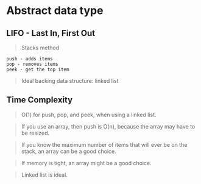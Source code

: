 # Abstract data type
## LIFO - Last In, First Out

> Stacks method

```
push - adds items
pop - removes items
peek - get the top item
```
> Ideal backing data structure: linked list

## Time Complexity  
> O(1) for push, pop, and peek, when using a linked list.

> If you use an array, then push is O(n), because the array may have to be resized.

> If you know the maximum number of items that will ever be on the stack, an array can be a good choice.

> If memory is tight, an array might be a good choice.

> Linked list is ideal.